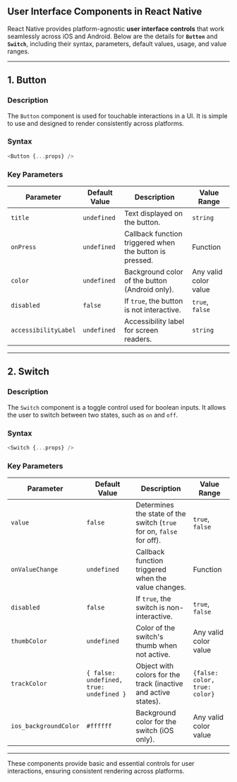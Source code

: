 ## **User Interface Components in React Native**

React Native provides platform-agnostic **user interface controls** that work seamlessly across iOS and Android. Below are the details for **`Button`** and **`Switch`**, including their syntax, parameters, default values, usage, and value ranges.

---

## **1. Button**

### **Description**
The `Button` component is used for touchable interactions in a UI. It is simple to use and designed to render consistently across platforms.

### **Syntax**
```javascript
<Button {...props} />
```

### **Key Parameters**

| Parameter       | Default Value | Description                                                                 | Value Range            |
|-----------------|---------------|-----------------------------------------------------------------------------|------------------------|
| `title`         | `undefined`  | Text displayed on the button.                                               | `string`               |
| `onPress`       | `undefined`  | Callback function triggered when the button is pressed.                     | Function               |
| `color`         | `undefined`  | Background color of the button (Android only).                              | Any valid color value  |
| `disabled`      | `false`      | If `true`, the button is not interactive.                                   | `true`, `false`        |
| `accessibilityLabel` | `undefined` | Accessibility label for screen readers.                                    | `string`               |

---

## **2. Switch**

### **Description**
The `Switch` component is a toggle control used for boolean inputs. It allows the user to switch between two states, such as `on` and `off`.

### **Syntax**
```javascript
<Switch {...props} />
```

### **Key Parameters**

| Parameter           | Default Value | Description                                                                 | Value Range           |
|---------------------|---------------|-----------------------------------------------------------------------------|-----------------------|
| `value`             | `false`      | Determines the state of the switch (`true` for on, `false` for off).        | `true`, `false`       |
| `onValueChange`     | `undefined`  | Callback function triggered when the value changes.                         | Function              |
| `disabled`          | `false`      | If `true`, the switch is non-interactive.                                   | `true`, `false`       |
| `thumbColor`        | `undefined`  | Color of the switch's thumb when not active.                                | Any valid color value |
| `trackColor`        | `{ false: undefined, true: undefined }` | Object with colors for the track (inactive and active states).              | `{false: color, true: color}` |
| `ios_backgroundColor` | `#ffffff`  | Background color for the switch (iOS only).                                 | Any valid color value |

---

These components provide basic and essential controls for user interactions, ensuring consistent rendering across platforms.